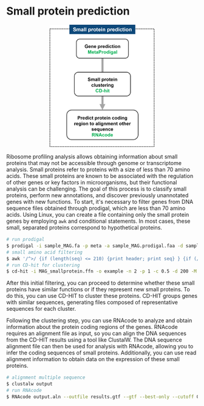 # Small protein prediction
<figure align = "center">
  <img src="https://github.com/sujin9819/MetaInsight/blob/main/SOP/MetaProteomic/img/P_11_1.png?raw=true" style="width:65%">
  <figcaption><b></b></figcaption>  
</figure>

Ribosome profiling analysis allows obtaining information about small proteins that may not be accessible through genome or transcriptome analysis.
Small proteins refer to proteins with a size of less than 70 amino acids. These small proteins are known to be associated with the regulation of other genes or key factors in microorganisms, but their functional analysis can be challenging.
The goal of this process is to classify small proteins, perform new annotations, and discover previously unannotated genes with new functions.
To start, it's necessary to filter genes from DNA sequence files obtained through prodigal, which are less than 70 amino acids.
Using Linux, you can create a file containing only the small protein genes by employing `awk` and conditional statements. In most cases, these small, separated proteins correspond to hypothetical proteins.

```bash
# run prodigal 
$ prodigal -i sample_MAG.fa -p meta -a sample_MAG.prodigal.faa -d sample_MAG.prodigal.fna -f gff -o sample_MAG.prodigal.gff
# small amino acid filtering
$ awk '/^>/ {if (length(seq) <= 210) {print header; print seq} } {if (/^>/) {header = $0; seq = ""} else {seq = seq $0}} END {if (length(seq) <= 10) {print header; print seq}}' sample_MAG.prodigal.ffn > MAG_smallprotein.fnn
# run CD-hit for clustering
$ cd-hit -i MAG_smallprotein.ffn -o example -n 2 -p 1 -c 0.5 -d 200 -M 50000 -l 5 -s 0.95 -aL 0.95 -g 1
```
After this initial filtering, you can proceed to determine whether these small proteins have similar functions or if they represent new small proteins. To do this, you can use CD-HIT to cluster these proteins.
CD-HIT groups genes with similar sequences, generating files composed of representative sequences for each cluster.

Following the clustering step, you can use RNAcode to analyze and obtain information about the protein coding regions of the genes.
RNAcode requires an alignment file as input, so you can align the DNA sequences from the CD-HIT results using a tool like ClustalW.
The DNA sequence alignment file can then be used for analysis with RNAcode, allowing you to infer the coding sequences of small proteins.
Additionally, you can use read alignment information to obtain data on the expression of these small proteins.

```bash
# alignment multiple sequence
$ clustalw output
# run RNAcode
$ RNAcode output.aln --outfile results.gtf --gtf --best-only --cutoff 0.01 --eps data.aln
```